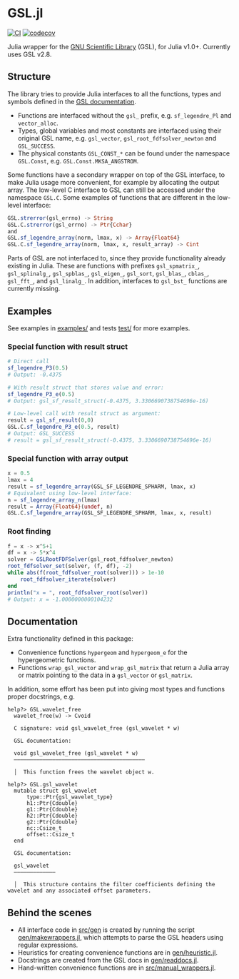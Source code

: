 GSL.jl
======

[![CI](https://github.com/JuliaMath/GSL.jl/actions/workflows/CI.yml/badge.svg)](https://github.com/JuliaMath/GSL.jl/actions/workflows/CI.yml)
[![codecov](https://codecov.io/github/JuliaMath/GSL.jl/graph/badge.svg?token=txbOhfb17l)](https://codecov.io/github/JuliaMath/GSL.jl)

Julia wrapper for the [GNU Scientific
Library](https://www.gnu.org/software/gsl/doc/html/index.html) (GSL), for Julia v1.0+.
Currently uses GSL v2.8.

## Structure

The library tries to provide Julia interfaces to all the functions, types and symbols
defined in the [GSL
documentation](https://www.gnu.org/software/gsl/doc/html/index.html). 

- Functions are interfaced without the `gsl_` prefix, e.g. `sf_legendre_Pl` and `vector_alloc`.
- Types, global variables and most constants are interfaced using their original GSL name, e.g. `gsl_vector`, `gsl_root_fdfsolver_newton` and `GSL_SUCCESS`.
- The physical constants `GSL_CONST_*` can be found under the namespace `GSL.Const`, e.g. `GSL.Const.MKSA_ANGSTROM`.


Some functions have a secondary wrapper on top of the GSL interface, to make Julia usage more convenient, for example by allocating the output array. The low-level C interface to GSL can still be accessed under the namespace `GSL.C`. Some examples of functions that are different in the low-level interface:
```julia
GSL.strerror(gsl_errno) -> String
GSL.C.strerror(gsl_errno) -> Ptr{Cchar}
and
GSL.sf_legendre_array(norm, lmax, x) -> Array{Float64}
GSL.C.sf_legendre_array(norm, lmax, x, result_array) -> Cint
```

Parts of GSL are not interfaced to, since they provide functionality already existing in
Julia. These are functions with prefixes `gsl_spmatrix_`, `gsl_splinalg_`, `gsl_spblas_`,
`gsl_eigen_`, `gsl_sort`, `gsl_blas_`,
`cblas_`, `gsl_fft_`, and `gsl_linalg_`.
In addition, interfaces to `gsl_bst_` functions are currently missing.

## Examples

See examples in [examples/](examples/) and tests [test/](test/) for more examples.

### Special function with result struct
```julia
# Direct call
sf_legendre_P3(0.5)
# Output: -0.4375

# With result struct that stores value and error:
sf_legendre_P3_e(0.5)
# Output: gsl_sf_result_struct(-0.4375, 3.3306690738754696e-16)

# Low-level call with result struct as argument:
result = gsl_sf_result(0,0)
GSL.C.sf_legendre_P3_e(0.5, result)
# Output: GSL_SUCCESS
# result = gsl_sf_result_struct(-0.4375, 3.3306690738754696e-16)
```

### Special function with array output
```julia
x = 0.5
lmax = 4
result = sf_legendre_array(GSL_SF_LEGENDRE_SPHARM, lmax, x)
# Equivalent using low-level interface:
n = sf_legendre_array_n(lmax)
result = Array{Float64}(undef, n)
GSL.C.sf_legendre_array(GSL_SF_LEGENDRE_SPHARM, lmax, x, result)

```

### Root finding
```julia
f = x -> x^5+1
df = x -> 5*x^4
solver = GSLRootFDFSolver(gsl_root_fdfsolver_newton)
root_fdfsolver_set(solver, (f, df), -2)
while abs(f(root_fdfsolver_root(solver))) > 1e-10
    root_fdfsolver_iterate(solver)
end
println("x = ", root_fdfsolver_root(solver))
# Output: x = -1.0000000000104232
```

## Documentation

Extra functionality defined in this package:

* Convenience functions `hypergeom` and `hypergeom_e` for the hypergeometric functions.
* Functions `wrap_gsl_vector` and `wrap_gsl_matrix` that return a Julia array or matrix pointing to the data in a `gsl_vector` or `gsl_matrix`.

In addition, some effort has been put into giving most types and functions proper docstrings, e.g.

```
help?> GSL.wavelet_free
  wavelet_free(w) -> Cvoid

  C signature: void gsl_wavelet_free (gsl_wavelet * w)

  GSL documentation:

  void gsl_wavelet_free (gsl_wavelet * w)
  –––––––––––––––––––––––––––––––––––––––––

  │  This function frees the wavelet object w.
```
```
help?> GSL.gsl_wavelet
  mutable struct gsl_wavelet
      type::Ptr{gsl_wavelet_type}
      h1::Ptr{Cdouble}
      g1::Ptr{Cdouble}
      h2::Ptr{Cdouble}
      g2::Ptr{Cdouble}
      nc::Csize_t
      offset::Csize_t
  end

  GSL documentation:

  gsl_wavelet
  –––––––––––––

  │  This structure contains the filter coefficients defining the wavelet and any associated offset parameters.
```


## Behind the scenes

* All interface code in [src/gen](src/gen) is created by running the script
  [gen/makewrappers.jl](gen/makewrappers.jl), which attempts to parse the GSL headers
  using regular expressions.
* Heuristics for creating convenience functions are in
  [gen/heuristic.jl](gen/heuristic.jl).
* Docstrings are created from the GSL docs in [gen/readdocs.jl](gen/readdocs.jl).
* Hand-written convenience functions are in [src/manual_wrappers.jl](src/manual_wrappers.jl).

